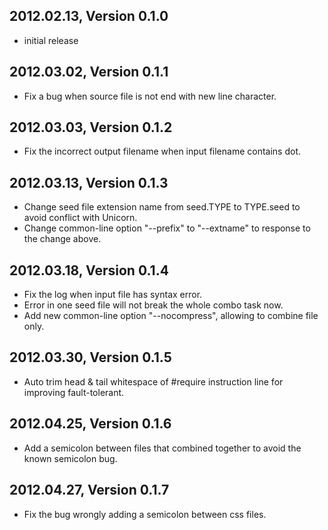 2012.02.13, Version 0.1.0
-------------------------
* initial release

2012.03.02, Version 0.1.1
-------------------------
* Fix a bug when source file is not end with new line character.

2012.03.03, Version 0.1.2
-------------------------
* Fix the incorrect output filename when input filename contains dot.

2012.03.13, Version 0.1.3
-------------------------
* Change seed file extension name from seed.TYPE to TYPE.seed to avoid conflict with Unicorn.
* Change common-line option "--prefix" to "--extname" to response to the change above.

2012.03.18, Version 0.1.4
-------------------------
* Fix the log when input file has syntax error.
* Error in one seed file will not break the whole combo task now.
* Add new common-line option "--nocompress", allowing to combine file only.

2012.03.30, Version 0.1.5
-------------------------
* Auto trim head & tail whitespace of #require instruction line for improving fault-tolerant.

2012.04.25, Version 0.1.6
-------------------------
* Add a semicolon between files that combined together to avoid the known semicolon bug.

2012.04.27, Version 0.1.7
-------------------------
* Fix the bug wrongly adding a semicolon between css files.
